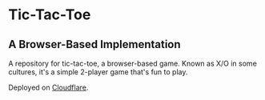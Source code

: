 # Tic-Tac-Toe
## A Browser-Based Implementation
A repository for tic-tac-toe, a browser-based game. Known as X/O in some cultures, it's a simple 2-player game that's fun to play.

Deployed on [Cloudflare](https://tictactoe.goke.tech).
